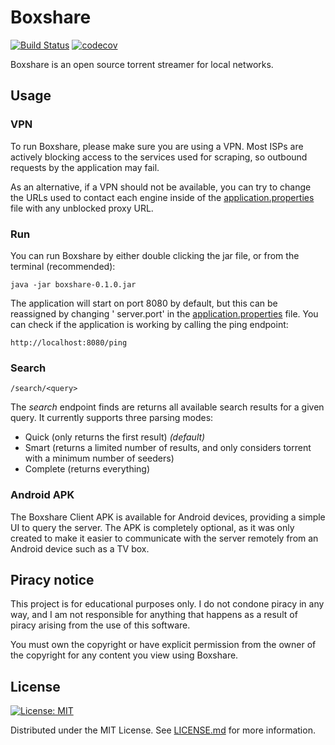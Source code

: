 # Boxshare

[![Build Status](https://travis-ci.com/Vonathar/boxshare.svg?token=fUKSDpqhxEVNtDPifgjH&branch=master)](https://travis-ci.com/Vonathar/boxshare)
[![codecov](https://codecov.io/gh/Vonathar/boxshare/branch/master/graph/badge.svg?token=5I037Q3NOJ)](https://codecov.io/gh/Vonathar/boxshare)

Boxshare is an open source torrent streamer for local networks.

## Usage

### VPN

To run Boxshare, please make sure you are using a VPN. Most ISPs are actively blocking access to the
services used for scraping, so outbound requests by the application may fail.

As an alternative, if a VPN should not be available, you can try to change the URLs used to contact
each engine inside of the [application.properties](src/main/resources/application.properties) file
with any unblocked proxy URL.

### Run

You can run Boxshare by either double clicking the jar file, or from the terminal (recommended):

`java -jar boxshare-0.1.0.jar`

The application will start on port 8080 by default, but this can be reassigned by changing '
server.port' in the [application.properties](src/main/resources/application.properties) file. You
can check if the application is working by calling the ping endpoint:

`http://localhost:8080/ping`

### Search

`/search/<query>`

The _search_ endpoint finds are returns all available search results for a given query. It currently
supports three parsing modes:

- Quick (only returns the first result) _(default)_
- Smart (returns a limited number of results, and only considers torrent with a minimum number of
  seeders)
- Complete (returns everything)

### Android APK

The Boxshare Client APK is available for Android devices, providing a simple UI to query the server.
The APK is completely optional, as it was only created to make it easier to communicate with the
server remotely from an Android device such as a TV box.

## Piracy notice

This project is for educational purposes only. I do not condone piracy in any way, and I am not
responsible for anything that happens as a result of piracy arising from the use of this software.

You must own the copyright or have explicit permission from the owner of the copyright for any
content you view using Boxshare.

## License

[![License: MIT](https://img.shields.io/badge/License-MIT-yellow.svg)](https://opensource.org/licenses/MIT)

Distributed under the MIT License. See [LICENSE.md](LICENSE.md) for more information.
